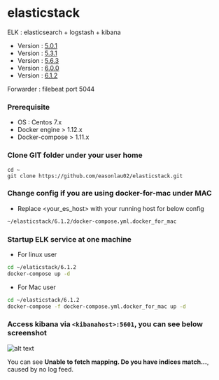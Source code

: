 # elasticstack
ELK : elasticsearch + logstash + kibana

* Version : [5.0.1](https://github.com/easonlau02/elasticstack/tree/master/5.0.1)
* Version : [5.3.1](https://github.com/easonlau02/elasticstack/tree/master/5.3.1)
* Version : [5.6.3](https://github.com/easonlau02/elasticstack/tree/master/5.6.3)
* Version : [6.0.0](https://github.com/easonlau02/elasticstack/tree/master/6.0.0)
* Version : [6.1.2](https://github.com/easonlau02/elasticstack/tree/master/6.1.2)

Forwarder : filebeat port 5044

### Prerequisite
* OS : Centos 7.x
* Docker engine > 1.12.x
* Docker-compose > 1.11.x

### Clone GIT folder under your user home
    
    cd ~
    git clone https://github.com/easonlau02/elasticstack.git

### Change config if you are using docker-for-mac under MAC
* Replace <your_es_host> with your running host for below config
```bash
~/elasticstack/6.1.2/docker-compose.yml.docker_for_mac
```
### Startup ELK service at one machine
* For linux user
```bash
cd ~/elaticstack/6.1.2
docker-compose up -d
```
* For Mac user
```bash
cd ~/elasticstack/6.1.2
docker-compose -f docker-compose.yml.docker_for_mac up -d
```
    
### Access kibana via `<kibanahost>:5601`, you can see below screenshot
![alt text](https://raw.githubusercontent.com/easonlau02/elasticstack/master/6.1.2/kibana_up.png "kibana_up")

You can see **Unable to fetch mapping. Do you have indices match...**, caused by no log feed.
